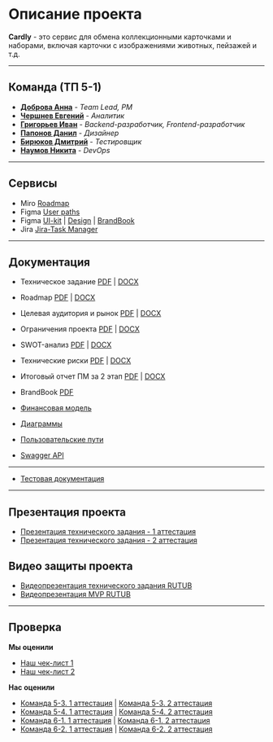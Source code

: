 # Описание проекта

 **Cardly** - это сервис для обмена коллекционными карточками и наборами, включая карточки с изображениями животных, пейзажей и т.д.

---

## Команда (ТП 5-1)


- **[Доброва Анна](https://github.com/dobrayAnika)** - *Team Lead, PM*
- **[Чершнев Евгений](https://github.com/floyzzzy)** - *Аналитик* 
- **[Григорьев Иван](https://github.com/ChipoDev)** - *Backend-разработчик, Frontend-разработчик*
- **[Папонов Данил](https://github.com/danil13231212341)** - *Дизайнер* 
- **[Бирюков Дмитрий](https://github.com/birbik)** - *Тестировщик*
- **[Наумов Никита](https://github.com/capti)** - *DevOps*

---

## Сервисы

- Miro [Roadmap](https://miro.com/app/board/uXjVINPrEUY=/)
- Figma [User paths](https://www.figma.com/board/s0O3zvAPgI4DXJF2BDwrAS/user-paths?node-id=0-1&p=f&t=3ufcMhcMNEwCXd1o-0)
- Figma [UI-kit](https://www.figma.com/design/JEGceh2Gm2ZW494FGIaT0A/Cardly-Brandbook?node-id=44-59&p=f&t=d6eTvzQ74P8yNRGe-0) | [Design](https://www.figma.com/design/ljUhVgNlQLElUQvEOcWSBz/Makets?node-id=0-1&t=3v5P2D8Ki25GG22M-1) | [BrandBook](https://www.figma.com/design/JEGceh2Gm2ZW494FGIaT0A/Cardly-Brandbook?node-id=0-1&t=OAp4Ihb40HiQLx4m-1)
- Jira [Jira-Task Manager](https://id.atlassian.com/invite/p/jira-software?id=Pgb7DyoRSL65_Eho2VE_SA)


---

## Документация 

- Техническое задание [PDF](https://github.com/capti/Cardly/blob/main/Documentation/%D0%A2%D0%B5%D1%85%D0%BD%D0%B8%D1%87%D0%B5%D1%81%D0%BA%D0%BE%D0%B5%20%D0%B7%D0%B0%D0%B4%D0%B0%D0%BD%D0%B8%D0%B5.pdf) | [DOCX](https://github.com/capti/Cardly/blob/main/Documentation/%D0%A2%D0%B5%D1%85%D0%BD%D0%B8%D1%87%D0%B5%D1%81%D0%BA%D0%BE%D0%B5%20%D0%B7%D0%B0%D0%B4%D0%B0%D0%BD%D0%B8%D0%B5.docx)
- Roadmap [PDF](https://github.com/capti/Cardly/blob/main/Documentation/roadmap.pdf) | [DOCX](https://github.com/capti/Cardly/blob/main/Documentation/roadmap.docx)
- Целевая аудитория и рынок [PDF](https://github.com/capti/Cardly/blob/main/Documentation/%D0%A6%D0%B5%D0%BB%D0%B5%D0%B2%D0%B0%D1%8F%20%D0%B0%D1%83%D0%B4%D0%B8%D1%82%D0%BE%D1%80%D0%B8%D1%8F%20%D0%B8%20%D1%80%D1%8B%D0%BD%D0%BE%D0%BA.pdf) | [DOCX](https://github.com/capti/Cardly/blob/main/Documentation/%D0%A6%D0%B5%D0%BB%D0%B5%D0%B2%D0%B0%D1%8F%20%D0%B0%D1%83%D0%B4%D0%B8%D1%82%D0%BE%D1%80%D0%B8%D1%8F%20%D0%B8%20%D1%80%D1%8B%D0%BD%D0%BE%D0%BA.docx)
- Ограничения проекта [PDF](https://github.com/capti/Cardly/blob/main/Documentation/%D0%9E%D0%B3%D1%80%D0%B0%D0%BD%D0%B8%D1%87%D0%B5%D0%BD%D0%B8%D1%8F%20%D0%BF%D1%80%D0%BE%D0%B5%D0%BA%D1%82%D0%B0.pdf) | [DOCX](https://github.com/capti/Cardly/blob/main/Documentation/%D0%9E%D0%B3%D1%80%D0%B0%D0%BD%D0%B8%D1%87%D0%B5%D0%BD%D0%B8%D1%8F%20%D0%BF%D1%80%D0%BE%D0%B5%D0%BA%D1%82%D0%B0.docx)
- SWOT-анализ [PDF](https://github.com/capti/Cardly/blob/main/Documentation/SWOT-%D0%B0%D0%BD%D0%B0%D0%BB%D0%B8%D0%B7.pdf) | [DOCX](https://github.com/capti/Cardly/blob/main/Documentation/SWOT-%D0%B0%D0%BD%D0%B0%D0%BB%D0%B8%D0%B7.docx)
- Технические риски [PDF](https://github.com/capti/Cardly/blob/main/Documentation/%D0%A2%D0%B5%D1%85%D0%BD%D0%B8%D1%87%D0%B5%D1%81%D0%BA%D0%B8%D0%B5%20%D1%80%D0%B8%D1%81%D0%BA%D0%B8.pdf) | [DOCX](https://github.com/capti/Cardly/blob/main/Documentation/%D0%A2%D0%B5%D1%85%D0%BD%D0%B8%D1%87%D0%B5%D1%81%D0%BA%D0%B8%D0%B5%20%D1%80%D0%B8%D1%81%D0%BA%D0%B8.docx)

- Итоговый отчет ПМ за 2 этап [PDF](https://github.com/capti/Cardly/blob/main/Documentation/%D0%98%D1%82%D0%BE%D0%B3%D0%BE%D0%B2%D1%8B%D0%B9%20%D0%BE%D1%82%D1%87%D0%B5%D1%82%20%D0%9F%D0%9C%201%20%D0%BA%D0%BE%D0%BC%D0%B0%D0%BD%D0%B4%D1%8B%205%20%D0%B3%D1%80%D1%83%D0%BF%D0%BF%D1%8B%20%D0%B7%D0%B0%202%20%D1%8D%D1%82%D0%B0%D0%BF.pdf) | [DOCX](https://github.com/capti/Cardly/blob/main/Documentation/%D0%98%D1%82%D0%BE%D0%B3%D0%BE%D0%B2%D1%8B%D0%B9%20%D0%BE%D1%82%D1%87%D0%B5%D1%82%20%D0%9F%D0%9C%201%20%D0%BA%D0%BE%D0%BC%D0%B0%D0%BD%D0%B4%D1%8B%205%20%D0%B3%D1%80%D1%83%D0%BF%D0%BF%D1%8B%20%D0%B7%D0%B0%202%20%D1%8D%D1%82%D0%B0%D0%BF.docx)

- BrandBook [PDF](https://github.com/capti/Cardly/blob/main/Documentation/brandbook.pdf)
- [Финансовая модель](https://github.com/capti/Cardly/tree/main/Documentation/Financial%20model)
- [Диаграммы](https://github.com/capti/Cardly/tree/main/Documentation/Diagrams)
- [Пользовательские пути](https://www.figma.com/board/s0O3zvAPgI4DXJF2BDwrAS/user-scenario?node-id=0-1&t=WPJXqXWfhTH9b5QX-1)
- [Swagger API](https://github.com/capti/Cardly/blob/main/Documentation/Swagger/cardly.yaml)

---

- [Тестовая документация](https://github.com/capti/Cardly/tree/dev/Documentation/Testing)

---

## Презентация проекта

- [Презентация технического задания - 1 аттестация](https://github.com/capti/Cardly/blob/main/Documentation/%D0%9F%D1%80%D0%B5%D0%B7%D0%B5%D0%BD%D1%82%D0%B0%D1%86%D0%B8%D1%8F.pdf)
- [Презентация технического задания - 2 аттестация](https://github.com/capti/Cardly/blob/main/Documentation/%D0%9F%D1%80%D0%B5%D0%B7%D0%B5%D0%BD%D1%82%D0%B0%D1%86%D0%B8%D1%8F%202%20%D1%8D%D1%82%D0%B0%D0%BF.pdf)

## Видео защиты проекта 
- [Видеопрезентация технического задания RUTUB](https://rutube.ru/video/private/495ed0d28afb267b57f242186af0053f/?p=t5f3gbQUlFE5zIx2hcnJZQ)
- [Видеопрезентация MVP RUTUB](https://rutube.ru/video/private/abbadde6a376d9174a7dde41d90ad139/?p=KPUl4SrlU9Tk7hcOFwXyZQ)

---

## Проверка

**Мы оценили**

- [Наш чек-лист 1](https://github.com/capti/Cardly/blob/main/Documentation/%D0%A4%D0%B8%D0%B4%D0%B1%D1%8D%D0%BA.pdf)
- [Наш чек-лист 2](https://github.com/capti/Cardly/blob/main/Documentation/%D0%A2%D0%9F.%20%D0%A7%D0%B5%D0%BA%D0%BB%D0%B8%D1%81%D1%82%202%20%D1%8D%D1%82%D0%B0%D0%BF.pdf)
  
**Нас оценили**

- [Команда 5-3. 1 аттестация](https://github.com/TrefflyTeam/documentation/blob/main/%D0%A0%D0%B5%D0%B7%D1%83%D0%BB%D1%8C%D1%82%D0%B0%D1%82%D1%8B%20%D0%BE%D1%86%D0%B5%D0%BD%D0%B8%D0%B2%D0%B0%D0%BD%D0%B8%D1%8F%20%D0%BE%D1%82%20%D0%BA%D0%BE%D0%BC%D0%B0%D0%BD%D0%B4%D1%8B%205.3.pdf) | [Команда 5-3. 2 аттестация](https://github.com/TrefflyTeam/documentation/blob/main/2%20%D1%8D%D1%82%D0%B0%D0%BF%20%D0%BF%D1%80%D0%BE%D0%B2%D0%B5%D1%80%D0%BA%D0%B8%20%D0%BE%D1%82%205.3.pdf)
- [Команда 5-4. 1 аттестация](https://github.com/TP-Jobsy/jobsy-docs/blob/main/%D0%A7%D0%B5%D0%BA%D0%BB%D0%B8%D1%81%D1%82%201%20%D1%8D%D1%82%D0%B0%D0%BF.pdf) | [Команда 5-4. 2 аттестация](https://github.com/TP-Jobsy/jobsy-docs/blob/main/checklist/%D0%A7%D0%B5%D0%BA%D0%BB%D0%B8%D1%81%D1%82%202%20%D1%8D%D1%82%D0%B0%D0%BF.pdf)
- [Команда 6-1. 1 аттестация](https://gitlab.usr0.ru/tailoredtastes/tailoredtastes-documentation/-/tree/master/%D0%9A%D1%80%D0%BE%D1%81%D1%81-%D0%BF%D1%80%D0%BE%D0%B2%D0%B5%D1%80%D0%BA%D0%B0?ref_type=heads) | [Команда 6-1. 2 аттестация](https://gitlab.usr0.ru/tailoredtastes/tailoredtastes-documentation/-/blob/master/%D0%9A%D1%80%D0%BE%D1%81%D1%81-%D0%BF%D1%80%D0%BE%D0%B2%D0%B5%D1%80%D0%BA%D0%B0/%D0%9A%D1%80%D0%BE%D1%81%D1%81-%D0%BF%D1%80%D0%BE%D0%B2%D0%B5%D1%80%D0%BA%D0%B0%20%D0%A2%D0%9F%206.1%202%20%D1%8D%D1%82%D0%B0%D0%BF.pdf)
- [Команда 6-2. 1 аттестация](https://github.com/AlexanderLaptev/Taskbench/blob/main/docs/%D0%A7%D0%B5%D0%BA%D0%BB%D0%B8%D1%81%D1%82%201%20%D1%8D%D1%82%D0%B0%D0%BF.pdf) | [Команда 6-2. 2 аттестация](https://github.com/AlexanderLaptev/Taskbench/blob/main/docs/%D0%A7%D0%B5%D0%BA%D0%BB%D0%B8%D1%81%D1%82%202%20%D1%8D%D1%82%D0%B0%D0%BF.pdf)
